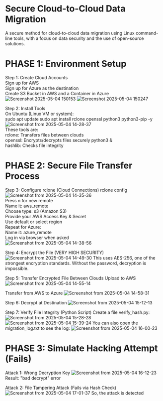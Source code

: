 # Secure Cloud-to-Cloud Data Migration

A secure method for cloud-to-cloud data migration using Linux command-line tools, with a focus on data security and the use of open-source solutions.


# PHASE 1: Environment Setup</br>
Step 1: Create Cloud Accounts</br>
Sign up for AWS</br>
Sign up for Azure as the destination</br>
Create S3 Bucket in AWS and a Container in Azure</br>
![Screenshot 2025-05-04 150153](https://github.com/user-attachments/assets/2ff013c9-6369-430f-acfc-b8b6b45796fc)
![Screenshot 2025-05-04 150247](https://github.com/user-attachments/assets/9a342c19-1c5e-4d62-b9b5-accf364a2d5e)

Step 2: Install Tools</br>
On Ubuntu (Linux VM or system):</br>
sudo apt update sudo apt install rclone openssl python3 python3-pip -y
![Screenshot from 2025-05-04 14-28-37](https://github.com/user-attachments/assets/93457510-54e4-48b1-b769-92ec7b13e016)</br>
These tools are: </br>
rclone: Transfers files between clouds</br> openssl: Encrypts/decrypts files securely python3 & </br>hashlib: Checks file integrity 

# PHASE 2: Secure File Transfer Process </br>
Step 3: Configure rclone (Cloud Connections) rclone config </br>
![Screenshot from 2025-05-04 14-35-36](https://github.com/user-attachments/assets/c71fa428-67e0-4344-8ac8-964d7d175b62)</br>
Press n for new remote </br>
Name it: aws_remote </br>
Choose type: s3 (Amazon S3) </br>
Provide your AWS Access Key & Secret </br>
Use default or select region </br>
Repeat for Azure: </br>
Name it: azure_remote </br>
Log in via browser when asked </br>
![Screenshot from 2025-05-04 14-38-56](https://github.com/user-attachments/assets/9974c47b-1204-46cc-aaef-56daa5a7ca66)

Step 4: Encrypt the File (VERY HIGH SECURITY) 
![Screenshot from 2025-05-04 14-49-30](https://github.com/user-attachments/assets/4420fbe4-17e5-458f-a151-29e4eebb13fa)
This uses AES-256, one of the strongest encryption standards. Without the password, decryption is impossible. 
 
Step 5: Transfer Encrypted File Between Clouds 
Upload to AWS 
![Screenshot from 2025-05-04 14-55-14](https://github.com/user-attachments/assets/14685c93-fc2c-483a-97ae-318ec53279ce)

Transfer from AWS to Azure 
![Screenshot from 2025-05-04 14-58-31](https://github.com/user-attachments/assets/84834ba0-1dd6-4a18-a3b5-89a36d51bafc)

Step 6: Decrypt at Destination 
![Screenshot from 2025-05-04 15-12-13](https://github.com/user-attachments/assets/61db25aa-7e54-432a-ac7d-cc32c757f99e)

Step 7: Verify File Integrity (Python Script)
Create a file verify_hash.py: 
![Screenshot from 2025-05-04 15-28-28](https://github.com/user-attachments/assets/42700151-4840-4ff4-8e8a-aa3c33923595)
![Screenshot from 2025-05-04 15-39-24](https://github.com/user-attachments/assets/099a257f-f3a9-4da1-a523-a9ae10d92cb2)
You can also open the migration_log.txt to see the log: 
![Screenshot from 2025-05-04 16-00-23](https://github.com/user-attachments/assets/e2b7224b-3b42-46af-8168-1f73fd88e5a5)

# PHASE 3: Simulate Hacking Attempt (Fails) 
Attack 1: Wrong Decryption Key 
![Screenshot from 2025-05-04 16-12-23](https://github.com/user-attachments/assets/19b6a330-6699-4839-934f-340ee5c72bf2)
Result: "bad decrypt" error 

Attack 2: File Tampering Attack (Fails via Hash Check) 
![Screenshot from 2025-05-04 17-01-37](https://github.com/user-attachments/assets/1ec58fd3-e942-4835-9fe0-e1d0c935b048)
So, the attack is detected 


